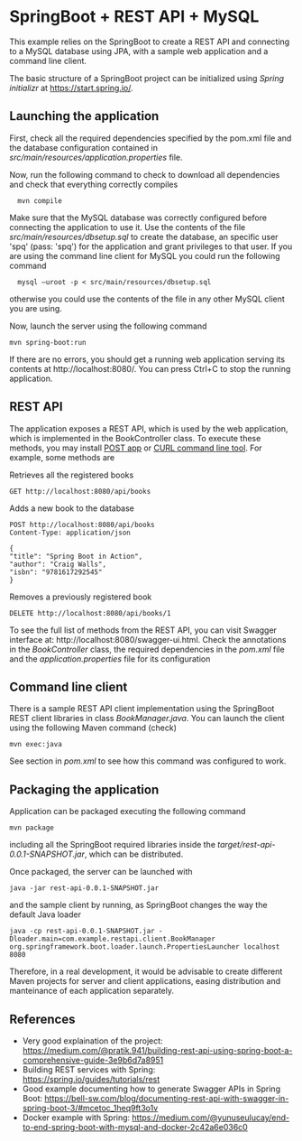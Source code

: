 SpringBoot + REST API + MySQL
=============================

This example relies on the SpringBoot to create a REST API and connecting to a MySQL database using JPA, with a sample web application and a command line client.

The basic structure of a SpringBoot project can be initialized using *Spring initializr* at https://start.spring.io/.

Launching the application
-------------------------

First, check all the required dependencies specified by the pom.xml file and the database configuration contained in *src/main/resources/application.properties* file.

Now, run the following command to check to download all dependencies and check that everything correctly compiles

      mvn compile

Make sure that the MySQL database was correctly configured before connecting the application to use it. 
Use the contents of the file *src/main/resources/dbsetup.sql* to create the database, an specific user 'spq' (pass: 'spq') for the application and grant privileges to that user. If you are using the command line client for MySQL you could run the following command

      mysql –uroot -p < src/main/resources/dbsetup.sql

otherwise you could use the contents of the file in any other MySQL client you are using.

Now, launch the server using the following command

    mvn spring-boot:run

If there are no errors, you should get a running web application serving its contents at http://localhost:8080/. You can press Ctrl+C to stop the running application.

REST API
--------

The application exposes a REST API, which is used by the web application, which is implemented in the BookController class. To execute these methods, you may install [POST app](https://learning.postman.com/docs/getting-started/first-steps/get-postman/) or [CURL command line tool](https://curl.se/). For example, some methods are

Retrieves all the registered books

    GET http://localhost:8080/api/books

Adds a new book to the database

    POST http://localhost:8080/api/books
    Content-Type: application/json

    {
    "title": "Spring Boot in Action",
    "author": "Craig Walls",
    "isbn": "9781617292545"
    }

Removes a previously registered book

    DELETE http://localhost:8080/api/books/1

To see the full list of methods from the REST API, you can visit Swagger interface at: http://localhost:8080/swagger-ui.html. Check the annotations in the *BookController* class, the required dependencies in the *pom.xml* file and the *application.properties* file for its configuration

Command line client
-------------------

There is a sample REST API client implementation using the SpringBoot REST client libraries in class *BookManager.java*. You can launch the client using the following Maven command (check)

    mvn exec:java

See <build> section in *pom.xml* to see how this command was configured to work.

Packaging the application
-------------------------

Application can be packaged executing the following command

    mvn package

including all the SpringBoot required libraries inside the *target/rest-api-0.0.1-SNAPSHOT.jar*, which can be distributed.

Once packaged, the server can be launched with

    java -jar rest-api-0.0.1-SNAPSHOT.jar

and the sample client by running, as SpringBoot changes the way the default Java loader

    java -cp rest-api-0.0.1-SNAPSHOT.jar -Dloader.main=com.example.restapi.client.BookManager org.springframework.boot.loader.launch.PropertiesLauncher localhost 8080

Therefore, in a real development, it would be advisable to create different Maven projects for server and client applications, easing distribution and manteinance of each application separately.

References
----------

* Very good explaination of the project: https://medium.com/@pratik.941/building-rest-api-using-spring-boot-a-comprehensive-guide-3e9b6d7a8951 
* Building REST services with Spring: https://spring.io/guides/tutorials/rest
* Good example documenting how to generate Swagger APIs in Spring Boot: https://bell-sw.com/blog/documenting-rest-api-with-swagger-in-spring-boot-3/#mcetoc_1heq9ft3o1v 
* Docker example with Spring: https://medium.com/@yunuseulucay/end-to-end-spring-boot-with-mysql-and-docker-2c42a6e036c0




